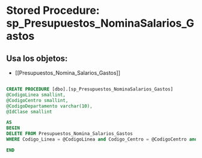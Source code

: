 # Stored Procedure: sp_Presupuestos_NominaSalarios_Gastos

## Usa los objetos:
- [[Presupuestos_Nomina_Salarios_Gastos]]

```sql

CREATE PROCEDURE [dbo].[sp_Presupuestos_NominaSalarios_Gastos]
@CodigoLinea smallint,
@CodigoCentro smallint,
@CodigoDepartamento varchar(10),
@IdClase smallint

AS
BEGIN
DELETE FROM Presupuestos_Nomina_Salarios_Gastos
WHERE Codigo_Linea = @CodigoLinea and Codigo_Centro = @CodigoCentro and Codigo_Departamento = @CodigoDepartamento and IdClase = @IdClase

END

```
